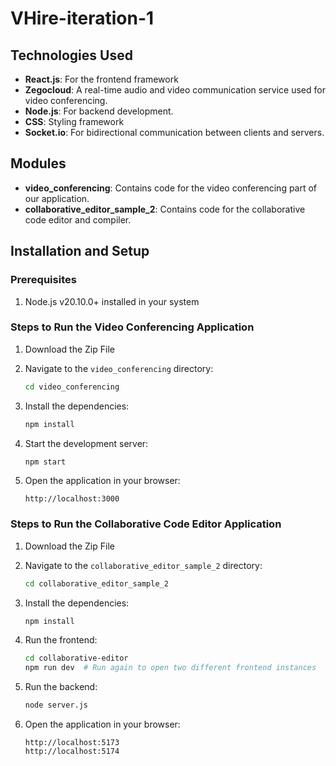 # VHire-iteration-1

## Technologies Used

- **React.js**: For the frontend framework
- **Zegocloud**: A real-time audio and video communication service used for video conferencing.
- **Node.js**: For backend development.
- **CSS**: Styling framework
- **Socket.io**: For bidirectional communication between clients and servers.

## Modules

- **video_conferencing**: Contains code for the video conferencing part of our application.
- **collaborative_editor_sample_2**: Contains code for the collaborative code editor and compiler.

## Installation and Setup
### Prerequisites
1. Node.js v20.10.0+ installed in your system


### Steps to Run the Video Conferencing Application
1. Download the Zip File

2. Navigate to the `video_conferencing` directory:
   ```bash
   cd video_conferencing
   ```
3. Install the dependencies:
   ```bash
   npm install
   ```
4. Start the development server:
   ```bash
   npm start
   ```
5. Open the application in your browser:
   ```
   http://localhost:3000
   ```

### Steps to Run the Collaborative Code Editor Application
1. Download the Zip File

2. Navigate to the `collaborative_editor_sample_2` directory:
   ```bash
   cd collaborative_editor_sample_2
   ```
3. Install the dependencies:
   ```bash
   npm install
   ```
4. Run the frontend:
   ```bash
   cd collaborative-editor
   npm run dev  # Run again to open two different frontend instances
   ```
5. Run the backend:
   ```bash
   node server.js
   ```
6. Open the application in your browser:
   ```
   http://localhost:5173
   http://localhost:5174
   ```
